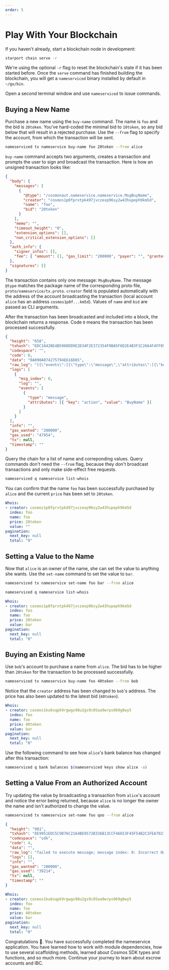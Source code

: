 ```yaml
---
order: 5
---
```


# Play With Your Blockchain

If you haven't already, start a blockchain node in development:

```bash
starport chain serve -r
```

We're using the optional `-r` flag to reset the blockchain's state if it has been started before. Once the `serve` command has finished building the blockchain, you will get a `nameserviced` binary installed by default in `~/go/bin`.

Open a second terminal window and use `nameserviced` to issue commands.

## Buying a New Name

Purchase a new name using the `buy-name` command. The name is `foo` and the bid is `20token`. You've hard-coded the minimal bid to `10token`, so any bid below that will result in a rejected purchase. Use the `--from` flag to specify the account, from which the transaction will be sent.

```bash
nameserviced tx nameservice buy-name foo 20token --from alice
```

`buy-name` command accepts two arguments, creates a transaction and prompts the user to sign and broadcast the transaction. Here is how an unsigned transaction looks like:

```json
{
  "body": {
    "messages": [
      {
        "@type": "/cosmonaut.nameservice.nameservice.MsgBuyName",
        "creator": "cosmos1p0fprxtpk497jvczexp96sy2w43hupeph9km5d",
        "name": "foo",
        "bid": "20token"
      }
    ],
    "memo": "",
    "timeout_height": "0",
    "extension_options": [],
    "non_critical_extension_options": []
  },
  "auth_info": {
    "signer_infos": [],
    "fee": { "amount": [], "gas_limit": "200000", "payer": "", "granter": "" }
  },
  "signatures": []
}
```

The transaction contains only one message: `MsgBuyName`. The message `@type` matches the package name of the corresponding proto file, `proto/nameservice/tx.proto`. `creator` field is populated automatically with the address of the account broadcasting the transaction (local account `alice` has an address `cosmos1p0f...km5d`). Values of `name` and `bid` are passed as CLI arguments.

After the transaction has been broadcasted and included into a block, the blockchain returns a response. Code `0` means the transaction has been processed successfully.

```json
{
  "height": "658",
  "txhash": "EDC1842BE4B596DDD9E2D34F2E372354F9BA5F6D2E4B3F1C2664F4FF05D433B7",
  "codespace": "",
  "code": 0,
  "data": "0A090A074275794E616D65",
  "raw_log": "[{\"events\":[{\"type\":\"message\",\"attributes\":[{\"key\":\"action\",\"value\":\"BuyName\"}]}]}]",
  "logs": [
    {
      "msg_index": 0,
      "log": "",
      "events": [
        {
          "type": "message",
          "attributes": [{ "key": "action", "value": "BuyName" }]
        }
      ]
    }
  ],
  "info": "",
  "gas_wanted": "200000",
  "gas_used": "47954",
  "tx": null,
  "timestamp": ""
}
```

Query the chain for a list of name and correponding values. Query commands don't need the `--from` flag, because they don't broadcast transactions and only make side-effect free requests.

```bash
nameserviced q nameservice list-whois
```

You can confirm that the name `foo` has been successfully purchased by `alice` and the current `price` has been set to `20token`.

```yaml
Whois:
- creator: cosmos1p0fprxtpk497jvczexp96sy2w43hupeph9km5d
  index: foo
  name: foo
  price: 20token
  value: ""
pagination:
  next_key: null
  total: "0"
```

## Setting a Value to the Name

Now that `alice` is an owner of the name, she can set the value to anything she wants. Use the `set-name` command to set the value to `bar`.

```bash
nameserviced tx nameservice set-name foo bar --from alice
```

```bash
nameserviced q nameservice list-whois 
```

```yaml
Whois:
- creator: cosmos1p0fprxtpk497jvczexp96sy2w43hupeph9km5d
  index: foo
  name: foo
  price: 20token
  value: bar
pagination:
  next_key: null
  total: "0"
```

## Buying an Existing Name

Use `bob`'s account to purchase a name from `alice`. The bid has to be higher than `20token` for the transaction to be processed successfully.

```bash
nameserviced tx nameservice buy-name foo 40token --from bob
```

Notice that the `creator` address has been changed to `bob`'s address. The price has also been updated to the latest bid (`40token`).

```yaml
Whois:
- creator: cosmos1ku6sqpk9rgwgx98u2gs9c05aa9wrps969g0wy5
  index: foo
  name: foo
  price: 40token
  value: bar
pagination:
  next_key: null
  total: "0"
```

Use the following command to see how `alice`'s bank balance has changed after this transaction:

```bash
nameserviced q bank balances $(nameserviced keys show alice -a)
```

## Setting a Value From an Authorized Account

Try updating the value by broadcasting a transaction from `alice`'s account and notice the error being returned, because `alice` is no longer the owner the name and isn't authorized to change the value.

```bash
nameserviced tx nameservice set-name foo qoo --from alice
```

```json
{
  "height": "981",
  "txhash": "8E9951EDC5C9D76C2164BE9572B336B13CCF46653F45F54B2C1FEA702389FAE8",
  "codespace": "sdk",
  "code": 4,
  "data": "",
  "raw_log": "failed to execute message; message index: 0: Incorrect Owner: unauthorized",
  "logs": [],
  "info": "",
  "gas_wanted": "200000",
  "gas_used": "39214",
  "tx": null,
  "timestamp": ""
}
```

```yaml
Whois:
- creator: cosmos1ku6sqpk9rgwgx98u2gs9c05aa9wrps969g0wy5
  index: foo
  name: foo
  price: 40token
  value: bar
pagination:
  next_key: null
  total: "0"
```

Congratulations 🎉. You have successfully completed the nameservice application.
You have learned how to work with module dependencies, how to use several scaffolding methods, learned about Cosmos SDK types and functions, and so much more.
Continue your journey to learn about escrow accounts and IBC.
